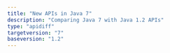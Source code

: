 ```yaml
---
title: "New APIs in Java 7"
description: "Comparing Java 7 with Java 1.2 APIs"
type: "apidiff"
targetversion: "7"
baseversion: "1.2"
---
```


